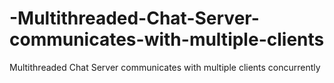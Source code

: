 # -Multithreaded-Chat-Server-communicates-with-multiple-clients
 Multithreaded Chat Server communicates with multiple clients concurrently
